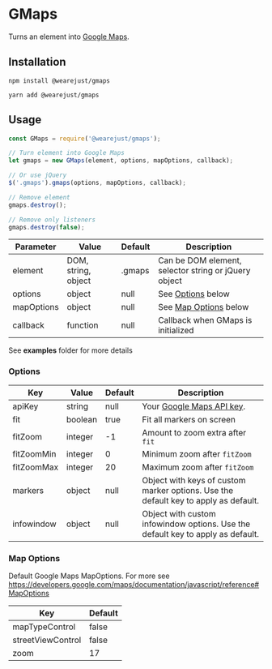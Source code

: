 # GMaps
Turns an element into [Google Maps](https://developers.google.com/maps/).

## Installation
```
npm install @wearejust/gmaps

yarn add @wearejust/gmaps
```

## Usage
```javascript
const GMaps = require('@wearejust/gmaps');

// Turn element into Google Maps
let gmaps = new GMaps(element, options, mapOptions, callback);

// Or use jQuery
$('.gmaps').gmaps(options, mapOptions, callback);

// Remove element
gmaps.destroy();

// Remove only listeners
gmaps.destroy(false);
```

| Parameter | Value | Default | Description |
|---|---|---|---|
| element | DOM, string, object | .gmaps | Can be DOM element, selector string or jQuery object |
| options | object | null | See [Options](#options) below |
| mapOptions | object | null | See [Map Options](#map-options) below |
| callback | function | null | Callback when GMaps is initialized |

See **examples** folder for more details

### Options
| Key | Value | Default | Description |
|---|---|---|---|
| apiKey | string | null | Your [Google Maps API key](https://developers.google.com/maps/documentation/javascript/get-api-key).  |
| fit | boolean | true | Fit all markers on screen |
| fitZoom | integer | -1 | Amount to zoom extra after `fit` |
| fitZoomMin | integer | 0 | Minimum zoom after `fitZoom` |
| fitZoomMax | integer | 20 | Maximum zoom after `fitZoom` |
| markers | object | null | Object with keys of custom marker options. Use the default key to apply as default. |
| infowindow | object | null | Object with custom infowindow options. Use the default key to apply as default. |

### Map Options
Default Google Maps MapOptions. For more see https://developers.google.com/maps/documentation/javascript/reference#MapOptions

| Key | Default |
|---|---|
| mapTypeControl | false |
| streetViewControl | false |
| zoom | 17 |
    


